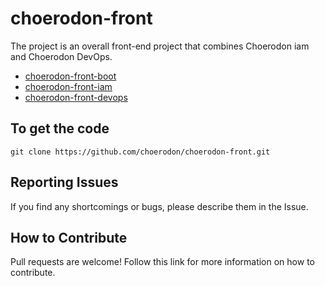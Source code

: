 # choerodon-front

The project is an overall front-end project that combines Choerodon iam and Choerodon DevOps.

* [choerodon-front-boot](https://github.com/choerodon/choerodon-front-boot)
* [choerodon-front-iam](https://github.com/choerodon/choerodon-front-iam)
* [choerodon-front-devops](https://github.com/choerodon/choerodon-front-iam)

## To get the code

```
git clone https://github.com/choerodon/choerodon-front.git
```

## Reporting Issues

If you find any shortcomings or bugs, please describe them in the Issue.
    
## How to Contribute
Pull requests are welcome! Follow this link for more information on how to contribute.
